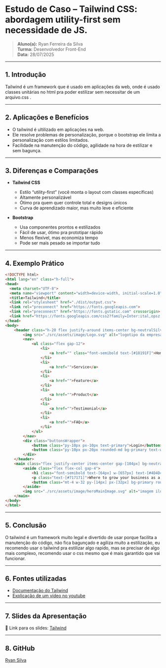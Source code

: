 # Estudo de Caso – Tailwind CSS: abordagem utility-first sem necessidade de JS.

> **Aluno(a):** Ryan Ferreira da Silva  
> **Turma:** Desenvolvedor Front-End  
> **Data:** 28/07/2025

---

## 1. Introdução

Tailwind é um framework que é usado em aplicações da web, onde é usado classes unitárias no html pra poder estilizar sem necessitar de um arquivo.css .

---

## 2. Aplicações e Benefícios

- O tailwind é ultilizado em aplicações na web.
- Ele resolve problemas de personalização, porque o bootstrap ele limita a personalização com estilos limitados.
- Facilidade na manutenção do código, agilidade na hora de estilizar e sem bagunça.

---

## 3. Diferenças e Comparações

- **Tailwind CSS**  
  - Estilo “utility-first” (você monta o layout com classes específicas)  
  - Altamente personalizável  
  - Ótimo pra quem quer controle total e designs únicos  
  - Curva de aprendizado maior, mas muito leve e eficiente  

- **Bootstrap**  
  - Usa componentes prontos e estilizados  
  - Fácil de usar, ótimo pra prototipar rápido  
  - Menos flexível, mas economiza tempo  
  - Pode ser mais pesado se importar tudo  


---

## 4. Exemplo Prático

``` html
<!DOCTYPE html>
<html lang="en" class="h-full">
<head>
  <meta charset="UTF-8">
  <meta name="viewport" content="width=device-width, initial-scale=1.0">
  <title>Tailwind</title>
  <link rel="stylesheet" href="./dist/output.css">
  <link rel="preconnect" href="https://fonts.googleapis.com">
  <link rel="preconnect" href="https://fonts.gstatic.com" crossorigin>
  <link href="https://fonts.googleapis.com/css2?family=Inter:ital,opsz,wght@0,14..32,100..900;1,14..32,100..900&family=Roboto:ital,wght@0,100..900;1,100..900&display=swap" rel="stylesheet">
</head>
<body>
    <header class="h-20 flex justify-around items-center bg-neutralSilver">
        <img src="./src/assets/image/Logo.svg" alt="logotipo da empresa nexcent">
        <nav>
            <ul class="flex gap-12">
                <li>
                    <a href="" class="font-semibold text-[#18191F]">Home</a>
                </li>
                <li>
                    <a href="">Service</a>
                </li>
                <li>
                    <a href="">Feature</a>
                </li>
                <li>
                    <a href="">Product</a>
                </li>
                <li>
                    <a href="">Testimonial</a>
                </li>
                <li>
                    <a href="">FAQ</a>
                </li>
            </ul>
        </nav>
        <div class="buttonsWrapper">
            <button class="py-10px px-10px text-primary">Login</button>
            <button class="py-10px px-20px rounded-md bg-primary text-white">Sign Up</button>
        </div>
    </header>
    <main class="flex justify-center items-center gap-[104px] bg-neutralSilver py-24">
        <aside class="flex flex-col gap-4">
            <h1 class="font-semibold text-[64px] w-[657px] text-[#4D4D4D]">Lessons and insights <span class="text-primary">from 8 years</span></h1>
            <p class="text-[#717171]">Where to grow your business as a photographer: site or social media?</p>
            <button class="mt-4 w-32 py-[14px] px-[32px] bg-primary rounded text-white">Register</button>
        </aside>
        <img src="./src/assets/image/heroMainImage.svg" alt="imagem ilustrativa de um homem usando o notebook">
    </main>
</body>
</html>
```

---

## 5. Conclusão

O tailwind é um framework muito legal e divertido de usar porque facilita a manutenção do código, não fica bagunçado e agiliza muito a estilização, eu recomendo usar o tailwind pra estilizar algo rapido, mas se precisar de algo mais complexo, recomendo usar o css mesmo que é mais garantido que vai funcionar.

---

## 6. Fontes utilizadas

- [Documentação do Tailwind](https://tailwindcss.com/docs/installation/using-vite)
- [Explicação de um vídeo no youtube](https://www.youtube.com/watch?v=dHwY5lRfkoQ)

---

## 7. Slides da Apresentação

📎 Link para os slides:
[Tailwind](https://www.canva.com/design/DAGuYKg6vNY/I8u1YlWjisPk4OGMFn8xxQ/edit?utm_content=DAGuYKg6vNY&utm_campaign=designshare&utm_medium=link2&utm_source=sharebutton)

----
## 8. GitHub
[Ryan Silva](https://github.com/srjuninn/Tailwind) 
